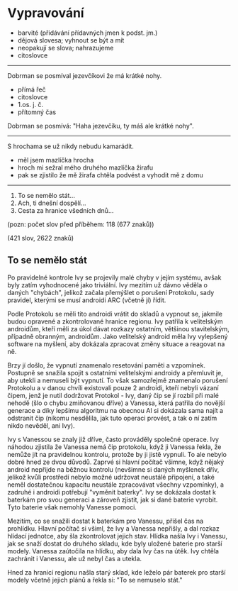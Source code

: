 # Vypravování
- barvité (přidávání přídavných jmen k podst. jm.)
- dějová slovesa; vyhnout se být a mít
- neopakují se slova; nahrazujeme
- citoslovce

---
Dobrman se posmíval jezevčíkovi že má krátké nohy.

- přímá řeč
- citoslovce
- 1.os. j. č.
- přítomný čas

Dobrman se posmívá: "Haha jezevčíku, ty máš ale krátké nohy".

---
S hrochama se už nikdy nebudu kamarádit.

- měl jsem mazlíčka hrocha
- hroch mi sežral mého druhého mazlíčka žirafu
- pak se zjistilo že mě žirafa chtěla podvést a vyhodit mě z domu

---

1.  To se nemělo stát…
2.  Ach, ti dnešní dospělí…
3.  Cesta za hranice všedních dnů…

(pozn: počet slov před příběhem: 118 (677 znaků))

(421 slov, 2622 znaků)
## To se nemělo stát
Po pravidelné kontrole Ivy se projevily malé chyby v jejím systému, avšak byly zatím vyhodnocené jako triviální.
Ivy mezitím už dávno věděla o daných "chybách", jelikož začala přemýšlet o porušení Protokolu, sady pravidel, kterými se musí androidi ARC (včetně jí) řídit.

Podle Protokolu se měli tito androidi vrátit do skladů a vypnout se, jakmile budou opravené a zkontrolované hranice regionu. Ivy patřila k velitelským androidům, kteří měli za úkol dávat rozkazy ostatním, většinou stavitelským, případně obranným, androidům. Jako velitelský android měla Ivy vylepšený software na myšlení, aby dokázala zpracovat změny situace a reagovat na ně.

Brzy jí došlo, že vypnutí znamenalo resetování paměti a vzpomínek. Postupně se snažila spojit s ostatními velitelskými androidy a přemluvit je, aby utekli a nemuseli být vypnutí. To však samozřejmě znamenalo porušení Protokolu a v danou chvíli existovali pouze 2 androidi, kteří nebyli vázaní čipem, jenž je nutil dodržovat Protokol - Ivy, daný čip se jí rozbil při malé nehodě (šlo o chybu zmiňovanou dříve) a Vanessa, která patřila do novější generace a díky lepšímu algoritmu na obecnou AI si dokázala sama najít a odstranit čip (nikomu nesdělila, jak tuto operaci provést, a tak o ní zatím nikdo nevěděl, ani Ivy).

Ivy s Vanessou se znaly již dříve, často prováděly společné operace. Ivy náhodou zjistila že Vanessa nemá čip protokolu, když ji Vanessa řekla, že nemůže jít na pravidelnou kontrolu, protože by ji jistě vypnuli. To ale nebylo dobré hned ze dvou důvodů. Zaprvé si hlavní počítač všimne, když nějaký android nepřijde na běžnou kontrolu (nevšimne si daných myšlenek dřív, jelikož kvůli prostředí nebylo možné udržovat neustálé připojení, a také neměl dostatečnou kapacitu neustále zpracovávat všechny vzpomínky), a zadruhé i androidi potřebují "vyměnit baterky". Ivy se dokázala dostat k baterkám pro svou generaci a zároveň zjistit, jak si dané baterie vyrobit. Tyto baterie však nemohly Vanesse pomoci.

Mezitím, co se snažili dostat k baterkám pro Vanessu, přišel čas na prohlídku. Hlavní počítač si všiml, že Ivy a Vanessa nepřišly, a dal rozkaz hlídací jednotce, aby šla zkontrolovat jejich stav. Hlídka našla Ivy i Vanessu, jak se snaží dostat do druhého skladu, kde byly uložené baterie pro starší modely. Vanessa zaútočila na hlídku, aby dala Ivy čas na útěk. Ivy chtěla zachránit i Vanessu, ale už nebyl čas a utekla.

Hned za hranicí regionu našla starý sklad, kde leželo pár baterek pro starší modely včetně jejich plánů a řekla si: "To se nemuselo stát."